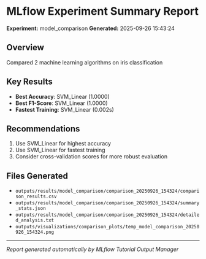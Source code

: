 # MLflow Experiment Summary Report

**Experiment:** model_comparison
**Generated:** 2025-09-26 15:43:24

## Overview
Compared 2 machine learning algorithms on iris classification

## Key Results
- **Best Accuracy**: SVM_Linear (1.0000)
- **Best F1-Score**: SVM_Linear (1.0000)
- **Fastest Training**: SVM_Linear (0.002s)

## Recommendations
1. Use SVM_Linear for highest accuracy
2. Use SVM_Linear for fastest training
3. Consider cross-validation scores for more robust evaluation

## Files Generated
- `outputs/results/model_comparison/comparison_20250926_154324/comparison_results.csv`
- `outputs/results/model_comparison/comparison_20250926_154324/summary_stats.json`
- `outputs/results/model_comparison/comparison_20250926_154324/detailed_analysis.txt`
- `outputs/visualizations/comparison_plots/temp_model_comparison_20250926_154324.png`

---
*Report generated automatically by MLflow Tutorial Output Manager*
